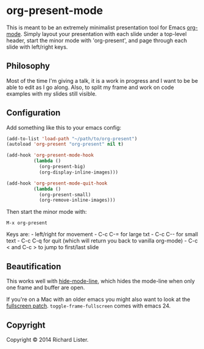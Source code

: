 # org-present-mode

This is meant to be an extremely minimalist presentation tool for
Emacs [org-mode](http://orgmode.org/).  Simply layout your
presentation with each slide under a top-level header, start the minor
mode with 'org-present', and page through each slide with left/right
keys.

## Philosophy

Most of the time I'm giving a talk, it is a work in progress and I want to be be able to edit
as I go along. Also, to split my frame and work on code examples with my slides still visible.

## Configuration

Add something like this to your emacs config:

```lisp
(add-to-list 'load-path "~/path/to/org-present")
(autoload 'org-present "org-present" nil t)

(add-hook 'org-present-mode-hook
          (lambda ()
            (org-present-big)
            (org-display-inline-images)))

(add-hook 'org-present-mode-quit-hook
          (lambda ()
            (org-present-small)
            (org-remove-inline-images)))
```

Then start the minor mode with:

```
M-x org-present
```

Keys are:
    - left/right for movement
    - C-c C-= for large txt
    - C-c C-- for small text
    - C-c C-q for quit (which will return you back to vanilla org-mode)
    - C-c < and C-c > to jump to first/last slide

## Beautification

This works well with
[hide-mode-line](http://webonastick.com/emacs-lisp/hide-mode-line.el),
which hides the mode-line when only one frame and buffer are open.

If you're on a Mac with an older emacs you might also want to look at the
[fullscreen patch](http://cloud.github.com/downloads/typester/emacs/feature-fullscreen.patch).
`toggle-frame-fullscreen` comes with emacs 24.

## Copyright

Copyright © 2014 Richard Lister.
